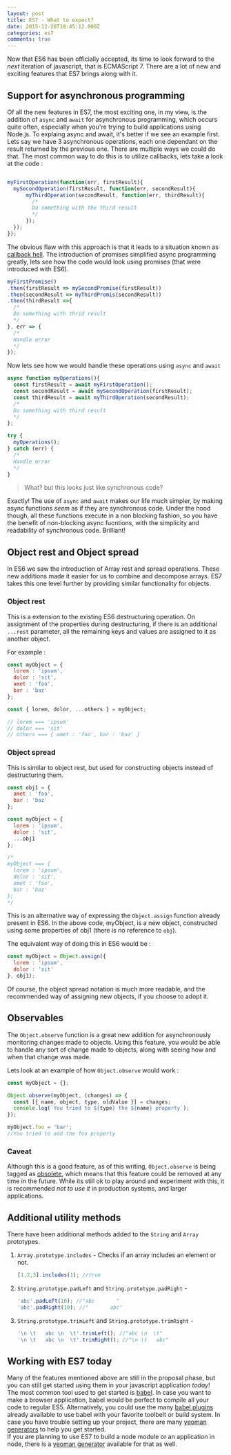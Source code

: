 ```yaml
---
layout: post
title: ES7 - What to expect?
date: 2015-12-28T18:45:12.000Z
categories: es7
comments: true
---
```


Now that ES6 has been officially accepted, its time to look forward to the *next* iteration of javascript, that is ECMAScript 7. There are a lot of new and exciting features that ES7 brings along with it.

## Support for asynchronous programming

Of all the new features in ES7, the most exciting one, in my view, is the addition of `async` and `await` for asynchronous programming, which occurs quite often, especially when you're trying to build applications using Node.js. To explaing async and await, it's better if we see an example first. Lets say we have 3 asynchronous operations, each one dependant on the result returned by the previous one. There are multiple ways we could do that. The most common way to do this is to utilize callbacks, lets take a look at the code :

```js

myFirstOperation(function(err, firstResult){
  mySecondOperation(firstResult, function(err, secondResult){
      myThirdOperation(secondResult, function(err, thirdResult){
        /*
        Do something with the third result
        */
      });
  });
});
```

The obvious flaw with this approach is that it leads to a situation known as [callback hell](http://callbackhell.com/). The introduction of promises simplified async programming greatly, lets see how the code would look using promises (that were introduced with ES6).

```js
myFirstPromise()
.then(firstResult => mySecondPromise(firstResult))
.then(secondResult => myThirdPromis(secondResult))
.then(thirdResult =>{
  /*
  Do something with thrid result
  */
}, err => {
  /*
  Handle error
  */
});
```

Now lets see how we would handle these operations using `async` and `await`

```js
async function myOperations(){
  const firstResult = await myFirstOperation();
  const secondResult = await mySecondOperation(firstResult);
  const thirdResult = await myThirdOperation(secondResult);
  /*
  Do something with third result
  */
};

try {
  myOperations();
} catch (err) {
  /*
  Handle error
  */
}
```

> What? but this looks just like synchronous code?

Exactly! The use of `async` and `await` makes our life much simpler, by making async functions *seem* as if they are synchronous code. Under the hood though, all these functions execute in a non blocking fashion, so you have the benefit of non-blocking async fucntions, with the simplicity and readability of synchronous code. Brilliant!

## Object rest and Object spread

In ES6 we saw the introduction of Array rest and spread operations. These new additions made it easier for us to combine and decompose arrays. ES7 takes this one level further by providing similar functionality for objects.

### Object rest

This is a extension to the existing ES6 destructuring operation. On assignment of the properties during destructuring, if there is an additional `...rest` parameter, all the remaining keys and values are assigned to it as another object.

For example :

```js
const myObject = {
  lorem : 'ipsum',
  dolor : 'sit',
  amet : 'foo',
  bar : 'baz'
};

const { lorem, dolor, ...others } = myObject;

// lorem === 'ipsum'
// dolor === 'sit'
// others === { amet : 'foo', bar : 'baz' }
```

### Object spread

This is similar to object rest, but used for constructing objects instead of destructuring them.

```js
const obj1 = {
  amet : 'foo',
  bar : 'baz'
};

const myObject = {
  lorem : 'ipsum',
  dolor : 'sit',
  ...obj1  
};

/*
myObject === {
  lorem : 'ipsum',
  dolor : 'sit',
  amet : 'foo',
  bar : 'baz'
};
*/
```

This is an alternative way of expressing the `Object.assign` function already present in ES6. In the above code, myObject, is a new object, constructed using some properties of obj1 (there is no reference to `obj`).

The equivalent way of doing this in ES6 would be :

```js
const myObject = Object.assign({
  lorem : 'ipsum',
  dolor : 'sit'
}, obj1);
```

Of course, the object spread notation is much more readable, and the recommended way of assigning new objects, if you choose to adopt it.

## Observables

The `Object.observe` function is a great new addition for asynchronously monitoring changes made to objects. Using this feature, you would be able to handle any sort of change made to objects, along with seeing how and when that change was made.

Lets look at an example of how `Object.observe` would work :

```js
const myObject = {};

Object.observe(myObject, (changes) => {
  const [{ name, object, type, oldValue }] = changes;
  console.log(`You tried to ${type} the ${name} property`);
});

myObject.foo = 'bar';
//You tried to add the foo property
```
### Caveat
Although this is a good feature, as of this writing, `Object.observe` is being tagged as [obsolete](https://developer.mozilla.org/en/docs/Web/JavaScript/Reference/Global_Objects/Object/observe), which means that this feature could be removed at any time in the future. While its still ok to play around and experiment with this, it is recommended *not to use it* in production systems, and larger applications.

## Additional utility methods

There have been additional methods added to the `String` and `Array` prototypes.

1. `Array.prototype.includes` - Checks if an array includes an element or not.

    ```js
    [1,2,3].includes(1); //true
    ```

2. `String.prototype.padLeft` and `String.prototype.padRight` -

    ```js
    'abc'.padLeft(10); //"abc       "
    'abc'.padRight(10); //"       abc"
    ```

3. `String.prototype.trimLeft` and `String.prototype.trimRight` -

    ```js
    '\n \t   abc \n  \t'.trimLeft(); //"abc \n  \t"
    '\n \t   abc \n  \t'.trimRight(); //"\n \t   abc"
    ```

## Working with ES7 today

Many of the features mentioned above are still in the proposal phase, but you can still get started using them in your javascript application *today*!     
The most common tool used to get started is [babel](https://babeljs.io/). In case you want to make a browser application, babel would be perfect to compile all your code to regular ES5. Alternatively, you could use the many [babel plugins](https://babeljs.io/docs/setup/) already available to use babel with your favorite toolbelt or build system. In case you have trouble setting up your project, there are many [yeoman generators](https://github.com/sohamkamani/generator-webpack-quick) to help you get started.   
If you are planning to use ES7 to build a node module or an application in node, there is a [yeoman generator](https://github.com/sohamkamani/generator-nm-es6) available for that as well.
